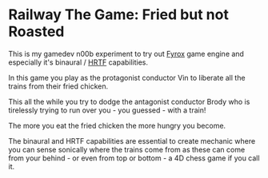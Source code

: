 # Railway The Game: Fried but not Roasted

This is my gamedev n00b experiment to try out [Fyrox] game engine and especially it's binaural / [HRTF] capabilities.

In this game you play as the protagonist conductor Vin to liberate all the trains from their fried chicken.

This all the while you try to dodge the antagonist conductor Brody who is tirelessly trying to run over you - you guessed - with a train!

The more you eat the fried chicken the more hungry you become.

The binaural and HRTF capabilities are essential to create mechanic where you can sense sonically where the trains come from as these can come from your behind - or even from top or bottom - a 4D chess game if you call it.

[Fyrox]: https://github.com/FyroxEngine/Fyrox
[HRTF]: https://github.com/mrDIMAS/hrtf